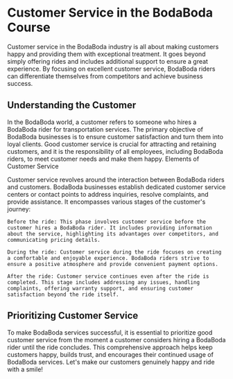 # Customer Service in the BodaBoda Course

Customer service in the BodaBoda industry is all about making customers happy and providing them with exceptional treatment. It goes beyond simply offering rides and includes additional support to ensure a great experience. By focusing on excellent customer service, BodaBoda riders can differentiate themselves from competitors and achieve business success.
## Understanding the Customer

In the BodaBoda world, a customer refers to someone who hires a BodaBoda rider for transportation services. The primary objective of BodaBoda businesses is to ensure customer satisfaction and turn them into loyal clients. Good customer service is crucial for attracting and retaining customers, and it is the responsibility of all employees, including BodaBoda riders, to meet customer needs and make them happy.
Elements of Customer Service

Customer service revolves around the interaction between BodaBoda riders and customers. BodaBoda businesses establish dedicated customer service centers or contact points to address inquiries, resolve complaints, and provide assistance. It encompasses various stages of the customer's journey:

    Before the ride: This phase involves customer service before the customer hires a BodaBoda rider. It includes providing information about the service, highlighting its advantages over competitors, and communicating pricing details.

    During the ride: Customer service during the ride focuses on creating a comfortable and enjoyable experience. BodaBoda riders strive to ensure a positive atmosphere and provide convenient payment options.

    After the ride: Customer service continues even after the ride is completed. This stage includes addressing any issues, handling complaints, offering warranty support, and ensuring customer satisfaction beyond the ride itself.

## Prioritizing Customer Service

To make BodaBoda services successful, it is essential to prioritize good customer service from the moment a customer considers hiring a BodaBoda rider until the ride concludes. This comprehensive approach helps keep customers happy, builds trust, and encourages their continued usage of BodaBoda services. Let's make our customers genuinely happy and ride with a smile!